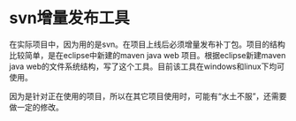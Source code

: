 # svn增量发布工具

在实际项目中，因为用的是svn。在项目上线后必须增量发布补丁包。项目的结构比较简单，是在eclipse中新建的maven java web 项目。根据eclipse新建maven java web的文件系统结构，写了这个工具。目前该工具在windows和linux下均可使用。

因为是针对正在使用的项目，所以在其它项目使用时，可能有“水土不服”，还需要做一定的修改。
